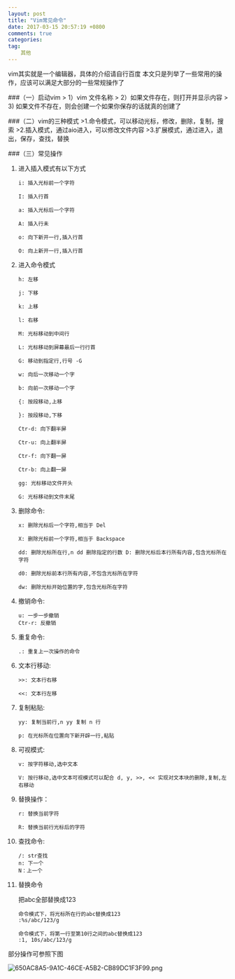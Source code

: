 ```yaml
---
layout: post
title: "Vim常见命令"
date: 2017-03-15 20:57:19 +0800
comments: true
categories: 
tag:
    其他
---
```



 vim其实就是一个编辑器，具体的介绍请自行百度 本文只是列举了一些常用的操作，应该可以满足大部分的一些常规操作了
 
 <!--more-->

###（一）启动vim
    > 1）vim 文件名称
    > 2）如果文件存在，则打开并显示内容
    > 3)    如果文件不存在，则会创建一个如果你保存的话就真的创建了

###（二）vim的三种模式
    >1.命令模式，可以移动光标，修改，删除，复制，搜索
    >2.插入模式，通过aio进入，可以修改文件内容
    >3.扩展模式，通过进入，退出，保存，查找，替换

###（三）常见操作

1. 进入插入模式有以下方式

    ```
    i: 插入光标前一个字符 
    
    I: 插入行首 
    
    a: 插入光标后一个字符 
    
    A: 插入行未 
    
    o: 向下新开一行,插入行首 
    
    O: 向上新开一行,插入行首
    
    ```
2. 进入命令模式

    ```
    h: 左移 
    
    j: 下移 
    
    k: 上移 
    
    l: 右移
    
    M: 光标移动到中间行 
    
    L: 光标移动到屏幕最后一行行首 
    
    G: 移动到指定行,行号 -G
    
    w: 向后一次移动一个字 
    
    b: 向前一次移动一个字
    
    {: 按段移动,上移 
    
    }: 按段移动,下移
    
    Ctr-d: 向下翻半屏 
    
    Ctr-u: 向上翻半屏
    
    Ctr-f: 向下翻一屏 
    
    Ctr-b: 向上翻一屏
    
    gg: 光标移动文件开头 
    
    G: 光标移动到文件末尾
    ```
3. 删除命令:

    ```
    x: 删除光标后一个字符,相当于 Del 
    
    X: 删除光标前一个字符,相当于 Backspace
    
    dd: 删除光标所在行,n dd 删除指定的行数 D: 删除光标后本行所有内容,包含光标所在字符 
    
    d0: 删除光标前本行所有内容,不包含光标所在字符
    
    dw: 删除光标开始位置的字,包含光标所在字符
    ```
4. 撤销命令:

    ```
    u: 一步一步撤销 
    Ctr-r: 反撤销
    ```
5. 重复命令:

    ```
    .: 重复上一次操作的命令
    ```
    
6. 文本行移动:

    ```
    >>: 文本行右移 
    
    <<: 文本行左移
    
    ```
    
7. 复制粘贴:
     
    ```
    yy: 复制当前行,n yy 复制 n 行 
    
    p: 在光标所在位置向下新开辟一行,粘贴
    ```
8. 可视模式:

    ```
    v: 按字符移动,选中文本 
    
    V: 按行移动,选中文本可视模式可以配合 d, y, >>, << 实现对文本块的删除,复制,左右移动
    ```
9. 替换操作：

    ```
    r: 替换当前字符 
    
    R: 替换当前行光标后的字符
    ```
10. 查找命令:

    ```
    /: str查找
    n: 下一个
    N：上一个
    ```
11. 替换命令

    把abc全部替换成123
    ```
    命令模式下，将光标所在行的abc替换成123
    :%s/abc/123/g
    
    命令模式下，将第一行至第10行之间的abc替换成123
    :1, 10s/abc/123/g
    
    ```

部分操作可参照下图

![650AC8A5-9A1C-46CE-A5B2-CB89DC1F3F99.png](http://upload-images.jianshu.io/upload_images/3279997-131ac9906bcfaebd.png?imageMogr2/auto-orient/strip%7CimageView2/2/w/1240)


